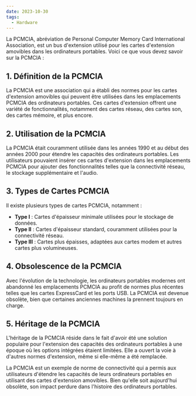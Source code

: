 ```yaml
---
date: 2023-10-30
tags:
  - Hardware
---
```


La PCMCIA, abréviation de Personal Computer Memory Card International Association, est un bus d'extension utilisé pour les cartes d'extension amovibles dans les ordinateurs portables. Voici ce que vous devez savoir sur la PCMCIA :

## **1. Définition de la PCMCIA**

La PCMCIA est une association qui a établi des normes pour les cartes d'extension amovibles qui peuvent être utilisées dans les emplacements PCMCIA des ordinateurs portables. Ces cartes d'extension offrent une variété de fonctionnalités, notamment des cartes réseau, des cartes son, des cartes mémoire, et plus encore.

## **2. Utilisation de la PCMCIA**

La PCMCIA était couramment utilisée dans les années 1990 et au début des années 2000 pour étendre les capacités des ordinateurs portables. Les utilisateurs pouvaient insérer ces cartes d'extension dans les emplacements PCMCIA pour ajouter des fonctionnalités telles que la connectivité réseau, le stockage supplémentaire et l'audio.

## **3. Types de Cartes PCMCIA**

Il existe plusieurs types de cartes PCMCIA, notamment :

- **Type I** : Cartes d'épaisseur minimale utilisées pour le stockage de données.
- **Type II** : Cartes d'épaisseur standard, couramment utilisées pour la connectivité réseau.
- **Type III** : Cartes plus épaisses, adaptées aux cartes modem et autres cartes plus volumineuses.

## **4. Obsolescence de la PCMCIA**

Avec l'évolution de la technologie, les ordinateurs portables modernes ont abandonné les emplacements PCMCIA au profit de normes plus récentes telles que les cartes ExpressCard et les ports USB. La PCMCIA est devenue obsolète, bien que certaines anciennes machines la prennent toujours en charge.

## **5. Héritage de la PCMCIA**

L'héritage de la PCMCIA réside dans le fait d'avoir été une solution populaire pour l'extension des capacités des ordinateurs portables à une époque où les options intégrées étaient limitées. Elle a ouvert la voie à d'autres normes d'extension, même si elle-même a été remplacée.

La PCMCIA est un exemple de norme de connectivité qui a permis aux utilisateurs d'étendre les capacités de leurs ordinateurs portables en utilisant des cartes d'extension amovibles. Bien qu'elle soit aujourd'hui obsolète, son impact perdure dans l'histoire des ordinateurs portables.
